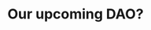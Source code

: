 ---
posted: true
guid: "AB15E732-D31A-40BA-B366-E62ECCA5C0F8"
title: "Our upcoming DAO?"
description: "Join us as we discuss the potential for a DAO in this episode and share our thoughts on good design for airdrops and DAOs. Plus, learn about our latest TikTok ventures."
pubDate: "Tue, 25 Oct 2022 18:00:00 -0500"
itunes-explicit: "no"
itunes-episode: 47
itunes-episodeType: full

# More info
youtube-full: https://youtu.be/La2QX-mk0Zw
discussion: https://twitter.com/fulldecent/status/1585043904084090880

# Timeline
timeline:
  - seconds: 50
    title: The new TikTok account
  - seconds: 97
    title: Promo TikTok 1
  - seconds: 128
    title: Promo TikTok 2
  - seconds: 181
    title: Promo TikTok 3
  - seconds: 204
    title: Promo TikTok 4
  - seconds: 262
    title: Promo TikTok 5
  - seconds: 282
    title: Promo TikTok 5
  - seconds: 356
    title: Promo TikTok 7
  - seconds: 385
    title: Promo TikTok 8
  - seconds: 440
    title: Promo TikTok 9
  - seconds: 643
    title: Should we make a DAO for this group?
  - seconds: 1016
    title: Compare to LinkedIn recommendations
  - seconds: 1560
    title: Thank yous cost money, everything web3 costs money


# File information
enclosure-url: "https://media.phor.net/csh/2022-10-25-episode-47.m4a"
enclosure-length: 34819203
enclosure-type: "audio/x-m4a"
itunes-duration: 1649

# CSH information
badges: []
---